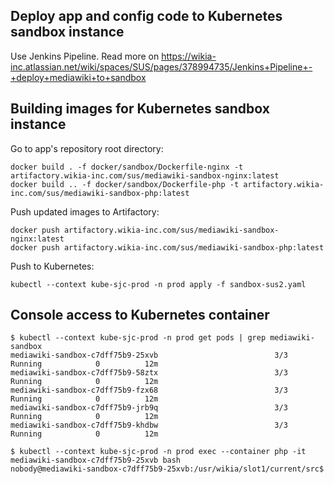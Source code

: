 ## Deploy app and config code to Kubernetes sandbox instance

Use Jenkins Pipeline. Read more on https://wikia-inc.atlassian.net/wiki/spaces/SUS/pages/378994735/Jenkins+Pipeline+-+deploy+mediawiki+to+sandbox

## Building images for Kubernetes sandbox instance

Go to app's repository root directory:

```
docker build . -f docker/sandbox/Dockerfile-nginx -t artifactory.wikia-inc.com/sus/mediawiki-sandbox-nginx:latest
docker build .. -f docker/sandbox/Dockerfile-php -t artifactory.wikia-inc.com/sus/mediawiki-sandbox-php:latest
```

Push updated images to Artifactory:

```
docker push artifactory.wikia-inc.com/sus/mediawiki-sandbox-nginx:latest
docker push artifactory.wikia-inc.com/sus/mediawiki-sandbox-php:latest
```

Push to Kubernetes:

```
kubectl --context kube-sjc-prod -n prod apply -f sandbox-sus2.yaml
```

## Console access to Kubernetes container

```
$ kubectl --context kube-sjc-prod -n prod get pods | grep mediawiki-sandbox
mediawiki-sandbox-c7dff75b9-25xvb                          3/3       Running            0          12m
mediawiki-sandbox-c7dff75b9-58ztx                          3/3       Running            0          12m
mediawiki-sandbox-c7dff75b9-fzx68                          3/3       Running            0          12m
mediawiki-sandbox-c7dff75b9-jrb9q                          3/3       Running            0          12m
mediawiki-sandbox-c7dff75b9-khdbw                          3/3       Running            0          12m
```

```
$ kubectl --context kube-sjc-prod -n prod exec --container php -it mediawiki-sandbox-c7dff75b9-25xvb bash
nobody@mediawiki-sandbox-c7dff75b9-25xvb:/usr/wikia/slot1/current/src$
```
